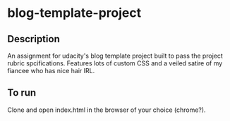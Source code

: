 # blog-template-project

## Description

An assignment for udacity's blog template project built to pass the project rubric spcifications. Features lots of custom CSS and a veiled satire of my fiancee who has nice hair IRL.

## To run

Clone and open index.html in the browser of your choice (chrome?).
